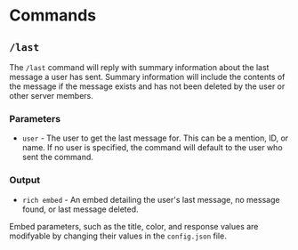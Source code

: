 # Commands
## `/last`
The `/last` command will reply with summary information about the last message a user has sent.
Summary information will include the contents of the message if the message exists and has not
been deleted by the user or other server members.

### Parameters
* `user` - The user to get the last message for. This can be a mention, ID, or name. If no user is
specified, the command will default to the user who sent the command.

### Output
* `rich embed` - An embed detailing the user's last message, no message found, or last message deleted.

Embed parameters, such as the title, color, and response values are modifyable by changing their values
in the `config.json` file.
